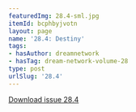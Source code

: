 ```yaml
---
featuredImg: 28.4-sml.jpg
itemId: bcphbyjvotn
layout: page
name: '28.4: Destiny'
tags:
- hasAuthor: dreamnetwork
- hasTag: dream-network-volume-28
type: post
urlSlug: '28.4'
---
```

<a href="../files/pdfs/Volume_28/28.4_destiny.pdf" download="">Download issue 28.4</a>